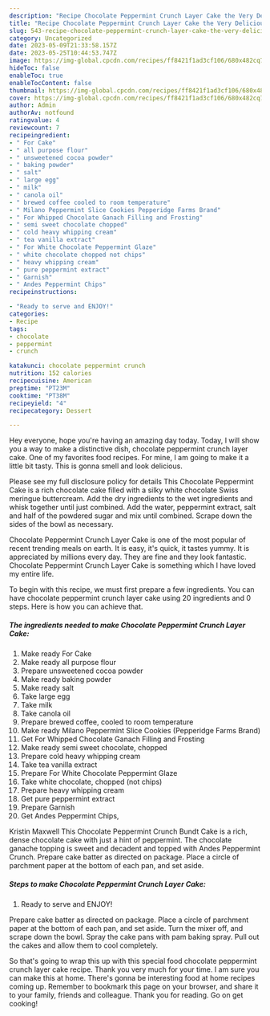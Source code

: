 ```yaml
---
description: "Recipe Chocolate Peppermint Crunch Layer Cake the Very Delicious}"
title: "Recipe Chocolate Peppermint Crunch Layer Cake the Very Delicious}"
slug: 543-recipe-chocolate-peppermint-crunch-layer-cake-the-very-delicious
category: Uncategorized
date: 2023-05-09T21:33:58.157Z
date: 2023-05-25T10:44:53.747Z
image: https://img-global.cpcdn.com/recipes/ff8421f1ad3cf106/680x482cq70/chocolate-peppermint-crunch-layer-cake-recipe-main-photo.jpg
hideToc: false
enableToc: true
enableTocContent: false
thumbnail: https://img-global.cpcdn.com/recipes/ff8421f1ad3cf106/680x482cq70/chocolate-peppermint-crunch-layer-cake-recipe-main-photo.jpg
cover: https://img-global.cpcdn.com/recipes/ff8421f1ad3cf106/680x482cq70/chocolate-peppermint-crunch-layer-cake-recipe-main-photo.jpg
author: Admin
authorAv: notfound
ratingvalue: 4
reviewcount: 7
recipeingredient:
- " For Cake"
- " all purpose flour"
- " unsweetened cocoa powder"
- " baking powder"
- " salt"
- " large egg"
- " milk"
- " canola oil"
- " brewed coffee cooled to room temperature"
- " Milano Peppermint Slice Cookies Pepperidge Farms Brand"
- " For Whipped Chocolate Ganach Filling and Frosting"
- " semi sweet chocolate chopped"
- " cold heavy whipping cream"
- " tea vanilla extract"
- " For White Chocolate Peppermint Glaze"
- " white chocolate chopped not chips"
- " heavy whipping cream"
- " pure peppermint extract"
- " Garnish"
- " Andes Peppermint Chips"
recipeinstructions:

- "Ready to serve and ENJOY!"
categories:
- Recipe
tags:
- chocolate
- peppermint
- crunch

katakunci: chocolate peppermint crunch 
nutrition: 152 calories
recipecuisine: American
preptime: "PT23M"
cooktime: "PT38M"
recipeyield: "4"
recipecategory: Dessert

---
```



Hey everyone, hope you're having an amazing day today. Today, I will show you a way to make a distinctive dish, chocolate peppermint crunch layer cake. One of my favorites food recipes. For mine, I am going to make it a little bit tasty. This is gonna smell and look delicious.

Please see my full disclosure policy for details This Chocolate Peppermint Cake is a rich chocolate cake filled with a silky white chocolate Swiss meringue buttercream. Add the dry ingredients to the wet ingredients and whisk together until just combined. Add the water, peppermint extract, salt and half of the powdered sugar and mix until combined. Scrape down the sides of the bowl as necessary.

Chocolate Peppermint Crunch Layer Cake is one of the most popular of recent trending meals on earth. It is easy, it's quick, it tastes yummy. It is appreciated by millions every day. They are fine and they look fantastic. Chocolate Peppermint Crunch Layer Cake is something which I have loved my entire life.


To begin with this recipe, we must first prepare a few ingredients. You can have chocolate peppermint crunch layer cake using 20 ingredients and 0 steps. Here is how you can achieve that.

<!--inarticleads1-->

##### The ingredients needed to make Chocolate Peppermint Crunch Layer Cake:

1. Make ready  For Cake
1. Make ready  all purpose flour
1. Prepare  unsweetened cocoa powder
1. Make ready  baking powder
1. Make ready  salt
1. Take  large egg
1. Take  milk
1. Take  canola oil
1. Prepare  brewed coffee, cooled to room temperature
1. Make ready  Milano Peppermint Slice Cookies (Pepperidge Farms Brand)
1. Get  For Whipped Chocolate Ganach Filling and Frosting
1. Make ready  semi sweet chocolate, chopped
1. Prepare  cold heavy whipping cream
1. Take  tea vanilla extract
1. Prepare  For White Chocolate Peppermint Glaze
1. Take  white chocolate, chopped (not chips)
1. Prepare  heavy whipping cream
1. Get  pure peppermint extract
1. Prepare  Garnish
1. Get  Andes Peppermint Chips,


Kristin Maxwell This Chocolate Peppermint Crunch Bundt Cake is a rich, dense chocolate cake with just a hint of peppermint. The chocolate ganache topping is sweet and decadent and topped with Andes Peppermint Crunch. Prepare cake batter as directed on package. Place a circle of parchment paper at the bottom of each pan, and set aside. 

<!--inarticleads2-->

##### Steps to make Chocolate Peppermint Crunch Layer Cake:


1. Ready to serve and ENJOY!

Prepare cake batter as directed on package. Place a circle of parchment paper at the bottom of each pan, and set aside. Turn the mixer off, and scrape down the bowl. Spray the cake pans with pam baking spray. Pull out the cakes and allow them to cool completely. 

So that's going to wrap this up with this special food chocolate peppermint crunch layer cake recipe. Thank you very much for your time. I am sure you can make this at home. There's gonna be interesting food at home recipes coming up. Remember to bookmark this page on your browser, and share it to your family, friends and colleague. Thank you for reading. Go on get cooking!

